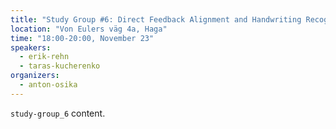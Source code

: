 ```yaml
---
title: "Study Group #6: Direct Feedback Alignment and Handwriting Recognition"
location: "Von Eulers väg 4a, Haga"
time: "18:00-20:00, November 23"
speakers:
  - erik-rehn
  - taras-kucherenko
organizers:
  - anton-osika
---
```

`study-group_6` content.
